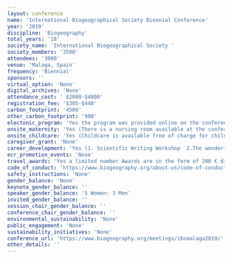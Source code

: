 ```yaml
---
layout: conference 
name: 'International Biogeographical Society Biennial Conference'
year: '2019'
discipline: 'Biogeography'
total_years: '18'
society_name: 'International Biogeographical Society '
society_members: '3500'
attendees: '3000'
venue: 'Malaga, Spain'
frequency: 'Biennial'
sponsors: ''
virtual_option: 'None'
digital_archives: 'None'
attendance_cost: ' $2000-$4000'
registration_fee: '$305-$440'
carbon_footprint: '4500'
other_carbon_footprint: '900'
electonic_program: 'Yes the program was provided online on the conference website in .pdf and interactive versions.'
onsite_maternity: 'Yes (There is a nursing room available at the conference centre and babies/nursing mothers are welcome at the conference itself, however children ages 0-2 are unable to be offered childcare due to restrictions that apply regarding facilities and qualification of personnel. )'
onsite_childcare: 'Yes (Childcare is available free of charge for children ages 3-12 at the conference venue.  There is a nursing room available at the conference centre and babies/nursing mothers are welcome at the conference itself, however children ages 0-2 are unable to be offered childcare due to restrictions that apply regarding facilities and qualification of personnel. This service is provided free of charge for IBS Malaga 2019 conference attendees. Staffed by trained personnel, with crafts and activities, Hours available:   8 am – 8pm '
caregiver_grant: 'None'
career_development: 'Yes (1. Scientific Writing Workshop  2.The wonderful world of Github 3. How to make a video of your research 4.Making your CV stand out)'
ecr_promotion_events: 'None'
travel_awards: 'Yes a limited number Awards are in the form of 200 € discount on registration,  and assessed on need or need-plus-merit.'
code_of_conduct: 'https://www.biogeography.org/about-us/code-of-conduct/'
safety_instructions: 'None'
gender_balance: 'None'
keynote_gender_balance: ''
speaker_gender_balance: '5 Women: 3 Men'
invited_gender_balance: ''
session_chair_gender_balance: ''
conference_chair_gender_balance: ''
environmental_sustainability: 'None'
public_engagement: 'None'
sustainability_initiatives: 'None'
conference_url: 'https://www.biogeography.org/meetings/ibsmalaga2019/'
other_details: ''
---
```

